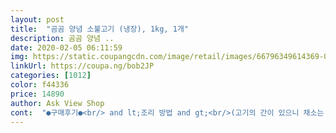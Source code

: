 ```yaml
---
layout: post 
title:  "곰곰 양념 소불고기 (냉장), 1kg, 1개" 
description: 곰곰 양념 ..
date: 2020-02-05 06:11:59 
img: https://static.coupangcdn.com/image/retail/images/66796349614369-00250753-a01d-4982-a696-647285ebfa3e.jpg 
linkUrl: https://coupa.ng/bob2JP 
categories: [1012] 
color: f44336 
price: 14890 
author: Ask View Shop 
cont:  "●구매후기●<br/> and lt;조리 방법 and gt;<br/>(고기의 간이 있으니 채소는 약간만 간을 해주면 됩니다.<br/>)<br/>(국물이 약간 자작하게 있어야 밥에 올렸을 때 더 맛있습니다)<br/>* 추가후기(소불고기 덮밥)<br/>1.<br/> 건표고 두 장을 반나절 전쯤 뜨거운 물에 담궈 놓고, 어슷어슷 썬 대파, 양파 1/4개를 채 썰어서 준비합니다.<br/><br/>1.<br/> 어슷하게 썬 대파를 기름에 볶어서 파기름을 내줍니다.<br/><br/>2.<br/> 1에 채썬 표고버섯, 당근, 양파를 넣고 볶다가 반쯤 익었을 때 설탕, 간장으로 간을 하고 마져 익힌 후 별도의 그릇에 담아놓습니다.<br/><br/>2.<br/> 불고기를 집에서 재울 때는 야채를 섞어서 재우기 때문에 고기와 애채를 함께 넣고 조리를 시작해도 괜찮습니다.<br/><br/>3.<br/> 조리 완료 후 통깨, 참기름, 약간의 후추만 추가하면 끝.<br/><br/>3.<br/> 팬에 소불고기를 볶아 익힌 후 고기 위에 계란을 깨서 얹고 프라이팬 덮개를 덮어 계란이 반숙이 될 때까지만 익혀줍니다.<br/><br/>4.<br/> 덮밥용 그릇에 밥, 볶은 야채, 고기와 계란 순으로 담은 후 참기름 한 바퀴와 통깨를 뿌려주면 끝.<br/><br/>4/21에 배송 받았고, 유효기간은 4/27까지 입니다.<br/><br/>4번째 구매입니다.<br/> 제가 맛 있으니 또 구매를 했겠죠!! 맛 없으면 제가 미쳤다고 또 구매를 하겠습니꽈!! 맛은 진짜 보증합니다 ;;; 고기 누린내 안 나고 적당히 달달 하고 너무 맛있습니다 진짜 맛있으니 한번쯤은 먹어보길 추천합니다.<br/> 그릇은 두팩양입니다.<br/><br/>=========================================================<br/>==========================================================<br/>============================================================<br/>간은 다 되어 있고 양념도 달짝하니 다른건 필요 없고 마늘은 꼭 넣고 양파 보다는 당근을 채썰어 넣으니 전 더 맛있는거 같습니다 개인적인 입맛이니 참고만 하시구요 각자 개성에 맞게 먹으면 될거 같습니다~~<br/>간은 단짠의 절묘한 밸런스라고 할까요.<br/> 너무 달지도 짜지도 않은 아주 이상적인 단짠의 조화로운 맛입니다.<br/><br/>곰곰 브랜드를 하나씩 맛보는 중인데, 곤드레 볶음밥, 김치 볶음밥, 만두, 쭈꾸미 볶음에 이어 이번 소불고기도 아주 성곡적이었습니다.<br/><br/>구매하는데 참고<br/>구매하는데 참고가 되면 좋겠습니다~~<br/>근데 아쉬운점은 복불복이긴 한데 비계가 좀 붙어 있다는거!! 근데 전 기름을 안 좋아해서 이걸 보이는건 다 띠어야 직성이 풀리는 성질이라;; ㅋㅋ이번에도 아주그냥 열심히 집중하며 한땀한땀 기름을 띠어냈습니다<br/>내가 양념은 안 해도 되니 시간 절약이 되고 맛도 좋고 전 너무 만족입니다!!!<br/>냉장이기 때문에 받으면 바로 구우면 되니 편리하지만 기름은 띠어야 하는 수고로움은 해야 합니다<br/>다른 고기 좀 먹다가 역시 이 제품이 맛있어서 재재재재재구매했습니다~~ 결국 간장 양념 고기는 이 제품이 제일로 맛있습니다!! 지금껏 구매하면서 한번도 고기가 질긴 부분이 없었네요!!<br/>다만 점점 곰곰의 노예가 되어가는 것 같아서 살짝 불안감이 엄습해 오지만... <br/> 맛있으니까 괜찮아요.<br/><br/>다진 마늘]<br/>다진 양파 (국산)<br/>두 명이 먹을거라 500g(양념에 재운 고기라 실제 고기 중량은 이보다 적을거라 확신하며) 정도만 조리했습니다.<br/><br/>맛있어서 나만 먹고 싶긴 한데 맛있는건 같이 나눠 먹어야 배가 되는법이죠!!!  친정이나 시댁이나 이런 불고기 맛은 누구도 내는 분이 없네요 양념이 일반 시판 양념도 아닌거 같고 들어간 재료를 보면 별거 없는데 정말 맛있어서 신기하단 말입니다!!!<br/>물엿 설탕<br/>배송일: 2020/04/17 새벽<br/>보관방법; 냉장보관<br/>부서진 부위 거의 없이 한장 한장이 큼직하고 지방이 적당히 섞여 있어서 아주 부드럽습니다.<br/><br/>비계는 쭈욱 당기면 잘 띠어 지니 다행이긴 합니다 불고기는 이거 먹기 전에 3팩씩 나눠 있는거 먹었는데 곰곰 불고기 먹어보니 다른건 이제 맛이 없습니다.<br/>;<br/>비율이 중요한거 같은데;; 황금비율이 있는거 같습니다;; 성분 안 좋은 첨가물이 없고 정말 맛있고 고기도 연하기 때문에 아이들하고 먹기에 정말 이만한 고기가 없는거 같습니다;;<br/>사람이 정말 많았고 허름한 식당인데 맛은 허름하지 않았습니다~  유명한 맛집은 그 나름의 맛을 가지고 있더군요 이 불고기도 여러 사람들이 맛있다고 하고 맛을 충족시켜주기 때문에 맛집이네요 항상 구매하며 아쉬운점은 비계가 좀 많다는 건데;; 이번에도 비계를 집중해서 힘들게 다 띠었습니다<br/>생표고가 있다면 불리는 번거로움은 패스.<br/><br/>세 번 분량으로 나눌까 하다가 푸짐하게 먹어보자 싶어서 두 번 분량으로 소분했습니다.<br/><br/>소고기 양념장 [간장(탈지대두;<br/>솔직하게 작성하는 구매리뷰입니다<br/>솔직한 리뷰 적습니다~<br/>아이들하고 같에 먹기에도 맵지ㅡ않아서 부담없고 제입이 고급은 아니어서 그런지 전 진짜 너무 맛있는데 맛 없다는 분들도 있네요;;<br/>양념 고기중에 개인적으로 투탑입니다;; ㅎ 믿고 구매하는 만큼 항상 같은 맛으로 깨끗하게 판매하면 좋겠습니다~<br/>양념이 간장 설탕 물엿 마늘 양파밖에 안 들어갔는데 내가 평상시에 하는거랑 똑같은데 ;; 도대체 왜이리 이건 맛있지!! 곰곰히 생각해봐도 잘 모르겠네요 ㅋㅋㅋ<br/>예전에 코스트코에서 구매한 양념 고기는 먹다보면 엄청 크면서 질기고 빡빡한 부위가 있었는데요 곰곰꺼는 다행히 그런 부위가 한번도 없었다는거!!!<br/>원재료; 소고기 앞다리(미국산)<br/>유통기한; 2020/04/21<br/>이 회사에 이런 비법양념을 한 분은 양념계의 장인 인가 봅니다  강원도 쪽에 불고기가 맛있다고 유명한 곳이 있어서 신랑하고 아이들 데리고 가본적이 있는데 정말로 맛있고 감칠맛이 있더군요 ;;<br/>이걸 죄다 띠어내니 시간이 좀 걸립니다.<br/> 그래도 이걸 다 띠어야 속이 시원하니 어쩌겠나요.<br/>;; 내 몸이 고달파도 식구들이 맛있게 먹을수 있으니 이 한몸 희생해야죠!!! ㅎ.<br/>ㅎ<br/>인도산 미국산 중국산 )<br/>입맛은 진짜 지극히 개인적인 거라 그럴수도 있고 이럴수도 있는것이죠!! 입맛은 다 제각각이니 개인마다 다르겠지만 이 정도는 맛있는 거에 속한다고 봅니다<br/>재료도 좋은데 맛까지 있으니 금상첨화지요!! 가격도 그닥 비싼건 아니니 이 정도면 베스트3안에 드는거 같습니다~~고기가 질기면 저는 구매를 안 할텐데 그닥  질기다는 느낌은 없습니다~~<br/>저는 성분 괜찮고 맛있어서 계속 구매해서 먹을껍니다 곰곰 양념 고기중에 이정도 퀄리티면 재구매해서 먹을만 하고 베뤼굿입니다!!<br/>제가 제일 싫어하는 부위입니다 야들야들한 고기만 있어서 좋습니다 물론 가끔 그런 부분이 있을수도 있는데 전 못 느꼈네요;;<br/>주문일; 2020/04/16<br/>집에서 먹기에 두번 나눠서 먹으면 우리집 4명이 맛있게 먹을수 있는 양이구요 항상 느끼지만 잡내가 없습니다 !! 냄새가 전혀 안 나구요 고기도 신선합니다<br/>쿠팡맨의 빠르고 안전한 배송도 감사드리며 맛있게 잘 먹었네요!!!<br/>쿠팡에서 판매하는 고기중에 갠적으로 베스트 3안에 드는거 같습니다;; ( 제 개인 랭킹이지만 )일단 원재료를 말하자면 안 좋은게 딱히 없습니다 그래서 더더 좋구요 그러면서 냄새도 안 나고 맛도 기막히게 좋습니다( 물론 비계는 좀 있지만요;;)<br/>하시어 좋은 구매 하시기 바랍니다~~<br/>한 쌈에 먹기 조금 큰 덩어리들은 조리 후 가위로 잘라주었습니다.<br/><br/>" 
---
```

